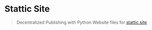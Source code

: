 # Stattic Site
> Decentralized Publishing with Python
Website files for [stattic.site](https://stattic.site)
